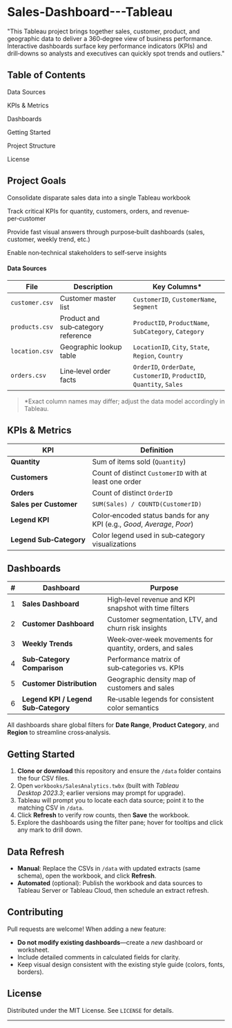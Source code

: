# Sales-Dashboard---Tableau
"This Tableau project brings together sales, customer, product, and geographic data to deliver a 360‑degree view of business performance. Interactive dashboards surface key performance indicators (KPIs) and drill‑downs so analysts and executives can quickly spot trends and outliers."

## Table of Contents

Data Sources

KPIs & Metrics

Dashboards

Getting Started

Project Structure

License

## Project Goals
Consolidate disparate sales data into a single Tableau workbook

Track critical KPIs for quantity, customers, orders, and revenue‐per‑customer

Provide fast visual answers through purpose‑built dashboards (sales, customer, weekly trend, etc.)

Enable non‑technical stakeholders to self‑serve insights

#### Data Sources
| File            | Description                              | Key Columns* |
|-----------------|------------------------------------------|--------------|
| `customer.csv`  | Customer master list                     | `CustomerID`, `CustomerName`, `Segment` |
| `products.csv`  | Product and sub‑category reference       | `ProductID`, `ProductName`, `SubCategory`, `Category` |
| `location.csv`  | Geographic lookup table                  | `LocationID`, `City`, `State`, `Region`, `Country` |
| `orders.csv`    | Line‑level order facts                   | `OrderID`, `OrderDate`, `CustomerID`, `ProductID`, `Quantity`, `Sales` |

> *Exact column names may differ; adjust the data model accordingly in Tableau.

## KPIs & Metrics
| KPI | Definition |
|-----|------------|
| **Quantity** | Sum of items sold (`Quantity`) |
| **Customers** | Count of distinct `CustomerID` with at least one order |
| **Orders** | Count of distinct `OrderID` |
| **Sales per Customer** | `SUM(Sales) / COUNTD(CustomerID)` |
| **Legend KPI** | Color‑encoded status bands for any KPI (e.g., *Good*, *Average*, *Poor*) |
| **Legend Sub‑Category** | Color legend used in sub‑category visualizations |

## Dashboards
| # | Dashboard | Purpose |
|---|-----------|---------|
| 1 | **Sales Dashboard** | High‑level revenue and KPI snapshot with time filters |
| 2 | **Customer Dashboard** | Customer segmentation, LTV, and churn risk insights |
| 3 | **Weekly Trends** | Week‑over‑week movements for quantity, orders, and sales |
| 4 | **Sub‑Category Comparison** | Performance matrix of sub‑categories vs. KPIs |
| 5 | **Customer Distribution** | Geographic density map of customers and sales |
| 6 | **Legend KPI / Legend Sub‑Category** | Re‑usable legends for consistent color semantics |

All dashboards share global filters for **Date Range**, **Product Category**, and **Region** to streamline cross‑analysis.

## Getting Started
1. **Clone or download** this repository and ensure the `/data` folder contains the four CSV files.
2. Open `workbooks/SalesAnalytics.twbx` (built with *Tableau Desktop 2023.3*; earlier versions may prompt for upgrade).
3. Tableau will prompt you to locate each data source; point it to the matching CSV in `/data`.
4. Click **Refresh** to verify row counts, then **Save** the workbook.
5. Explore the dashboards using the filter pane; hover for tooltips and click any mark to drill down.


## Data Refresh
- **Manual**: Replace the CSVs in `/data` with updated extracts (same schema), open the workbook, and click **Refresh**.
- **Automated** (optional): Publish the workbook and data sources to Tableau Server or Tableau Cloud, then schedule an extract refresh.

## Contributing
Pull requests are welcome! When adding a new feature:
- **Do not modify existing dashboards**—create a *new* dashboard or worksheet.
- Include detailed comments in calculated fields for clarity.
- Keep visual design consistent with the existing style guide (colors, fonts, borders).

## License
Distributed under the MIT License. See `LICENSE` for details.

---



